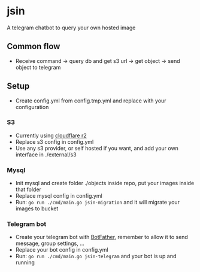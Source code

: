 # jsin
A telegram chatbot to query your own hosted image

## Common flow
- Receive command -> query db and get s3 url -> get object -> send object to telegram

## Setup
- Create config.yml from config.tmp.yml and replace with your configuration

### S3
- Currently using [cloudflare r2](https://www.cloudflare.com/developer-platform/products/r2/)
- Replace s3 config in config.yml
- Use any s3 provider, or self hosted if you want, and add your own interface in ./external/s3

### Mysql
- Init mysql and create folder ./objects inside repo, put your images inside that folder
- Replace mysql config in config.yml
- Run: ```go run ./cmd/main.go jsin-migration``` and it will migrate your images to bucket

### Telegram bot
- Create your telegram bot with [BotFather](https://core.telegram.org/bots/tutorial), remember to allow it to send message, group settings, ...
- Replace your bot config in config.yml
- Run: ```go run ./cmd/main.go jsin-telegram``` and your bot is up and running
